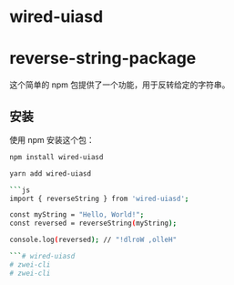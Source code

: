 # wired-uiasd
# reverse-string-package

这个简单的 npm 包提供了一个功能，用于反转给定的字符串。

## 安装

使用 npm 安装这个包：

```bash
npm install wired-uiasd

yarn add wired-uiasd

```js
import { reverseString } from 'wired-uiasd';

const myString = "Hello, World!";
const reversed = reverseString(myString);

console.log(reversed); // "!dlroW ,olleH"

```# wired-uiasd
# zwei-cli
# zwei-cli
